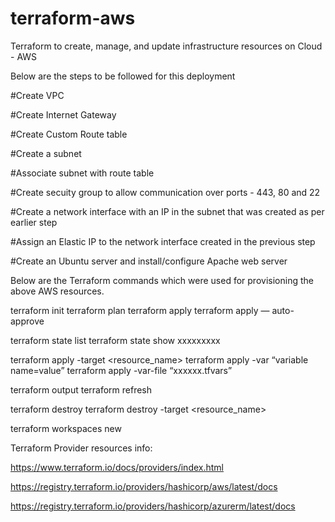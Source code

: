 # terraform-aws
Terraform to create, manage, and update infrastructure resources on Cloud - AWS

Below are the steps to be followed for this deployment

#Create VPC

#Create Internet Gateway

#Create Custom Route table

#Create a subnet

#Associate subnet with route table

#Create secuity group to allow communication over ports - 443, 80 and 22

#Create a network interface with an IP in the subnet that was created as per earlier step

#Assign an Elastic IP to the network interface created in the previous step

#Create an Ubuntu server and install/configure Apache web server



Below are the Terraform commands which were used for provisioning the above AWS resources.

terraform init
terraform plan
terraform apply
terraform apply — auto-approve

terraform state list
terraform state show xxxxxxxxx

terraform apply -target <resource_name>
terraform apply -var “variable name=value”
terraform apply -var-file “xxxxxx.tfvars”

terraform output
terraform refresh

terraform destroy
terraform destroy -target <resource_name>

terraform workspaces new <Environment Name>





Terraform Provider resources info:

https://www.terraform.io/docs/providers/index.html

https://registry.terraform.io/providers/hashicorp/aws/latest/docs

https://registry.terraform.io/providers/hashicorp/azurerm/latest/docs
